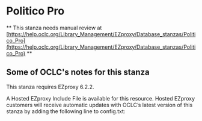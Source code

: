 # Politico Pro
** This stanza needs manual review at [https://help.oclc.org/Library_Management/EZproxy/Database_stanzas/Politico_Pro](https://help.oclc.org/Library_Management/EZproxy/Database_stanzas/Politico_Pro) **

## Some of OCLC's notes for this stanza

This stanza requires EZproxy 6.2.2.

A Hosted EZproxy Include File is available for this resource. Hosted EZproxy customers will receive automatic updates with OCLC&rsquo;s latest version of this stanza by adding the following line to config.txt:
